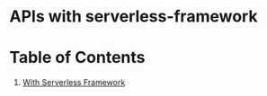# APIs with serverless-framework

# Table of Contents
1. [With Serverless Framework](./serverless-framework/README.md)
